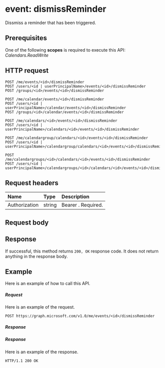 # event: dismissReminder

Dissmiss a reminder that has been triggered.

## Prerequisites
One of the following **scopes** is required to execute this API:
*Calendars.ReadWrite*
## HTTP request
<!-- { "blockType": "ignored" } -->
```http
POST /me/events/<id>/dismissReminder
POST /users/<id | userPrincipalName>/events/<id>/dismissReminder
POST /groups/<id>/events/<id>/dismissReminder

POST /me/calendar/events/<id>/dismissReminder
POST /users/<id | userPrincipalName>/calendar/events/<id>/dismissReminder
POST /groups/<id>/calendar/events/<id>/dismissReminder

POST /me/calendars/<id>/events/<id>/dismissReminder
POST /users/<id | userPrincipalName>/calendars/<id>/events/<id>/dismissReminder

POST /me/calendargroup/calendars/<id>/events/<id>/dismissReminder
POST /users/<id | userPrincipalName>/calendargroup/calendars/<id>/events/<id>/dismissReminder

POST /me/calendargroups/<id>/calendars/<id>/events/<id>/dismissReminder
POST /users/<id | userPrincipalName>/calendargroups/<id>/calendars/<id>/events/<id>/dismissReminder
```
## Request headers
| Name       | Type | Description|
|:---------------|:--------|:----------|
| Authorization  | string  | Bearer <token>. Required. |

## Request body

## Response
If successful, this method returns `200, OK` response code. It does not return anything in the response body.

## Example
Here is an example of how to call this API.
##### Request
Here is an example of the request.
<!-- {
  "blockType": "request",
  "name": "event_dismissreminder"
}-->
```http
POST https://graph.microsoft.com/v1.0/me/events/<id>/dismissReminder
```

##### Response
##### Response
Here is an example of the response.
<!-- {
  "blockType": "response",
  "truncated": true
} -->
```http
HTTP/1.1 200 OK
```

<!-- uuid: 8fcb5dbc-d5aa-4681-8e31-b001d5168d79
2015-10-25 14:57:30 UTC -->
<!-- {
  "type": "#page.annotation",
  "description": "event: dismissReminder",
  "keywords": "",
  "section": "documentation",
  "tocPath": ""
}-->
